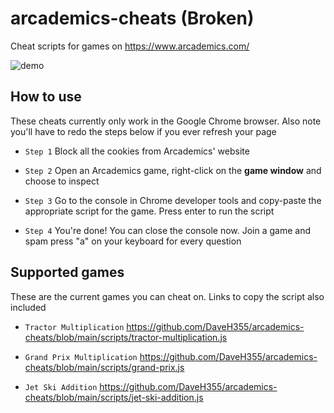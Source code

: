 # arcademics-cheats (Broken)
Cheat scripts for games on https://www.arcademics.com/

![demo](https://user-images.githubusercontent.com/101005658/170934998-f7af8941-b48b-41d1-980a-474cfd2e55f5.gif "demo hack")

## How to use
These cheats currently only work in the Google Chrome browser. Also note you'll have to redo the steps below if you ever refresh your page

- `Step 1` Block all the cookies from Arcademics' website

- `Step 2` Open an Arcademics game, right-click on the **game window** and choose to inspect

- `Step 3` Go to the console in Chrome developer tools and copy-paste the appropriate script for the game. Press enter to run the script

- `Step 4` You're done! You can close the console now. Join a game and spam press "a" on your keyboard for every question


## Supported games
These are the current games you can cheat on. Links to copy the script also included

- `Tractor Multiplication` https://github.com/DaveH355/arcademics-cheats/blob/main/scripts/tractor-multiplication.js

- `Grand Prix Multiplication` https://github.com/DaveH355/arcademics-cheats/blob/main/scripts/grand-prix.js

- `Jet Ski Addition` https://github.com/DaveH355/arcademics-cheats/blob/main/scripts/jet-ski-addition.js
